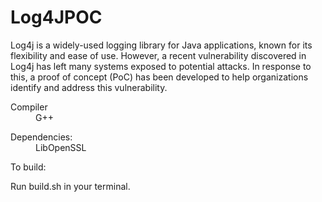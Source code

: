 # Log4JPOC
Log4j is a widely-used logging library for Java applications, known for its flexibility and ease of use. However, a recent vulnerability discovered in Log4j has left many systems exposed to potential attacks. In response to this, a proof of concept (PoC) has been developed to help organizations identify and address this vulnerability.

<dl>
  <dt>Compiler</dt>
  <dd>G++</dd>
 </dl>

<dl>
  <dt>Dependencies:</dt>
  <dd>LibOpenSSL</dd>
</dl>


<dl>
  <dt>To build:</dt>
  <dl>Run build.sh in your terminal.</dl>
 </dl>
